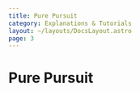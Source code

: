 ```yaml
---
title: Pure Pursuit
category: Explanations & Tutorials
layout: ~/layouts/DocsLayout.astro
page: 3
---
```


# Pure Pursuit